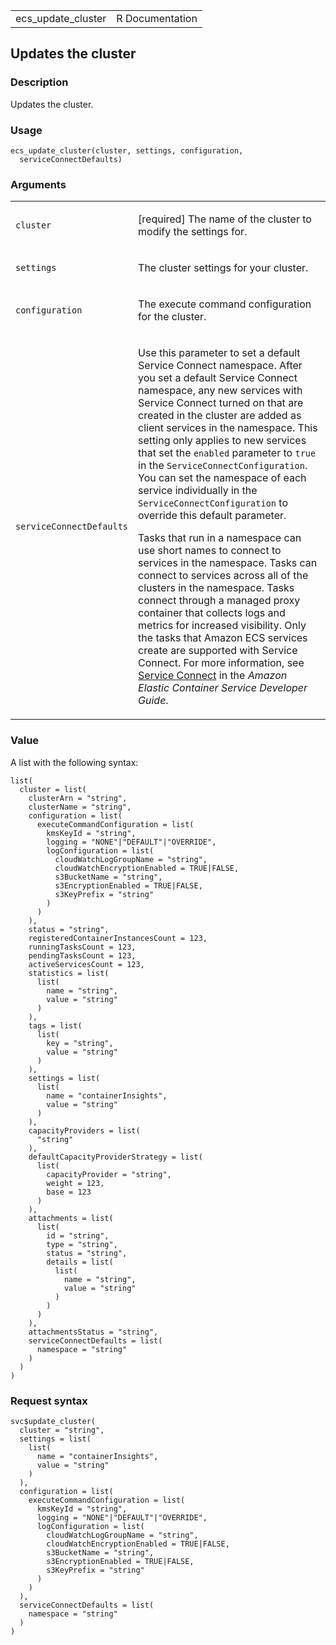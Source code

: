 <table style="width: 100%;">
<tbody>
<tr class="odd">
<td>ecs_update_cluster</td>
<td style="text-align: right;">R Documentation</td>
</tr>
</tbody>
</table>

## Updates the cluster

### Description

Updates the cluster.

### Usage

    ecs_update_cluster(cluster, settings, configuration,
      serviceConnectDefaults)

### Arguments

<table>
<colgroup>
<col style="width: 35%" />
<col style="width: 65%" />
</colgroup>
<tbody>
<tr class="odd">
<td><code id="ecs_update_cluster_:_cluster">cluster</code></td>
<td><p>[required] The name of the cluster to modify the settings
for.</p></td>
</tr>
<tr class="even">
<td><code id="ecs_update_cluster_:_settings">settings</code></td>
<td><p>The cluster settings for your cluster.</p></td>
</tr>
<tr class="odd">
<td><code
id="ecs_update_cluster_:_configuration">configuration</code></td>
<td><p>The execute command configuration for the cluster.</p></td>
</tr>
<tr class="even">
<td><code
id="ecs_update_cluster_:_serviceConnectDefaults">serviceConnectDefaults</code></td>
<td><p>Use this parameter to set a default Service Connect namespace.
After you set a default Service Connect namespace, any new services with
Service Connect turned on that are created in the cluster are added as
client services in the namespace. This setting only applies to new
services that set the <code>enabled</code> parameter to
<code>true</code> in the <code>ServiceConnectConfiguration</code>. You
can set the namespace of each service individually in the
<code>ServiceConnectConfiguration</code> to override this default
parameter.</p>
<p>Tasks that run in a namespace can use short names to connect to
services in the namespace. Tasks can connect to services across all of
the clusters in the namespace. Tasks connect through a managed proxy
container that collects logs and metrics for increased visibility. Only
the tasks that Amazon ECS services create are supported with Service
Connect. For more information, see <a
href="https://docs.aws.amazon.com/AmazonECS/latest/developerguide/service-connect.html">Service
Connect</a> in the <em>Amazon Elastic Container Service Developer
Guide</em>.</p></td>
</tr>
</tbody>
</table>

### Value

A list with the following syntax:

    list(
      cluster = list(
        clusterArn = "string",
        clusterName = "string",
        configuration = list(
          executeCommandConfiguration = list(
            kmsKeyId = "string",
            logging = "NONE"|"DEFAULT"|"OVERRIDE",
            logConfiguration = list(
              cloudWatchLogGroupName = "string",
              cloudWatchEncryptionEnabled = TRUE|FALSE,
              s3BucketName = "string",
              s3EncryptionEnabled = TRUE|FALSE,
              s3KeyPrefix = "string"
            )
          )
        ),
        status = "string",
        registeredContainerInstancesCount = 123,
        runningTasksCount = 123,
        pendingTasksCount = 123,
        activeServicesCount = 123,
        statistics = list(
          list(
            name = "string",
            value = "string"
          )
        ),
        tags = list(
          list(
            key = "string",
            value = "string"
          )
        ),
        settings = list(
          list(
            name = "containerInsights",
            value = "string"
          )
        ),
        capacityProviders = list(
          "string"
        ),
        defaultCapacityProviderStrategy = list(
          list(
            capacityProvider = "string",
            weight = 123,
            base = 123
          )
        ),
        attachments = list(
          list(
            id = "string",
            type = "string",
            status = "string",
            details = list(
              list(
                name = "string",
                value = "string"
              )
            )
          )
        ),
        attachmentsStatus = "string",
        serviceConnectDefaults = list(
          namespace = "string"
        )
      )
    )

### Request syntax

    svc$update_cluster(
      cluster = "string",
      settings = list(
        list(
          name = "containerInsights",
          value = "string"
        )
      ),
      configuration = list(
        executeCommandConfiguration = list(
          kmsKeyId = "string",
          logging = "NONE"|"DEFAULT"|"OVERRIDE",
          logConfiguration = list(
            cloudWatchLogGroupName = "string",
            cloudWatchEncryptionEnabled = TRUE|FALSE,
            s3BucketName = "string",
            s3EncryptionEnabled = TRUE|FALSE,
            s3KeyPrefix = "string"
          )
        )
      ),
      serviceConnectDefaults = list(
        namespace = "string"
      )
    )
